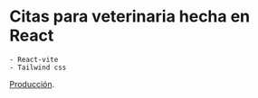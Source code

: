 # Citas para veterinaria hecha en React

```
- React-vite
- Tailwind css
```

[Producción](https://ecstatic-yonath-68bab4.netlify.app/).
